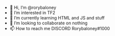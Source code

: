 - 👋 Hi, I’m @rorybaloney
- 👀 I’m interested in TF2
- 🌱 I’m currently learning HTML and JS and stuff
- 💞️ I’m looking to collaborate on nothing
- 📫 How to reach me DISCORD Rorybaloney#1000

<!---
rorybaloney/rorybaloney is a ✨ special ✨ repository because its `README.md` (this file) appears on your GitHub profile.
You can click the Preview link to take a look at your changes.
--->
